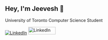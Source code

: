 ## Hey, I'm Jeevesh 👋
University of Toronto Computer Science Student

[![LinkedIn](https://img.shields.io/badge/LinkedIn-black?logo=linkedin&logoColor=white&style=flat-square)](https://www.linkedin.com/in/jeevesh0126)
<a href="https://www.linkedin.com/in/jeevesh0126" target="_blank">
    <img src="https://img.shields.io/badge/LINKEDIN-black?logo=linkedin&logoColor=white&style=flat-square" alt="LinkedIn" style="width: 90px; height: 25px;">
</a>

<!--
**jfishB/jfishB** is a ✨ _special_ ✨ repository because its `README.md` (this file) appears on your GitHub profile.

Here are some ideas to get you started:

- 🔭 I’m currently working on ...
- 🌱 I’m currently learning ...
- 👯 I’m looking to collaborate on ...
- 🤔 I’m looking for help with ...
- 💬 Ask me about ...
- 📫 How to reach me: ...
- 😄 Pronouns: ...
- ⚡ Fun fact: ...
-->
